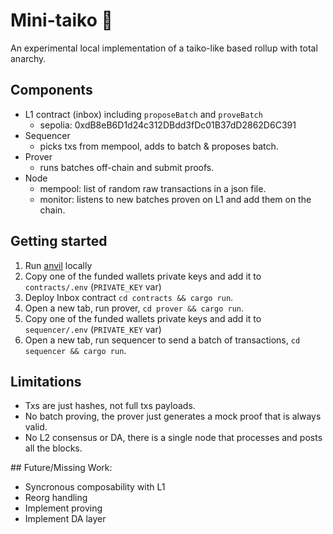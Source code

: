 # Mini-taiko 🧸

An experimental local implementation of a taiko-like based rollup with total anarchy.

## Components

- L1 contract (inbox) including `proposeBatch` and `proveBatch`
    - sepolia: 0xdB8eB6D1d24c312DBdd3fDc01B37dD2862D6C391
- Sequencer
    - picks txs from mempool, adds to batch & proposes batch.
- Prover
    - runs batches off-chain and submit proofs.
- Node
    - mempool: list of random raw transactions in a json file.
    - monitor: listens to new batches proven on L1 and add them on the chain.

## Getting started

1. Run [anvil](https://book.getfoundry.sh/anvil/) locally
2. Copy one of the funded wallets private keys and add it to `contracts/.env` (`PRIVATE_KEY` var)
3. Deploy Inbox contract `cd contracts && cargo run`.
4. Open a new tab, run prover, `cd prover && cargo run`.
5. Copy one of the funded wallets private keys and add it to `sequencer/.env` (`PRIVATE_KEY` var)
6. Open a new tab, run sequencer to send a batch of transactions, `cd sequencer && cargo run`.

## Limitations

- Txs are just hashes, not full txs payloads.
- No batch proving, the prover just generates a mock proof that is always valid.
- No L2 consensus or DA, there is a single node that processes and posts all the blocks.

## Future/Missing Work:

- Syncronous composability with L1
- Reorg handling
- Implement proving
- Implement DA layer